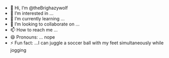 - 👋 Hi, I’m @theBrighazywolf
- 👀 I’m interested in ...
- 🌱 I’m currently learning ...
- 💞️ I’m looking to collaborate on ...
- 📫 How to reach me ...
- 😄 Pronouns: ... nope 
- ⚡ Fun fact: ...I can juggle a soccer ball with my feet simultaneously while jogging

<!---
theBrighazywolf/theBrighazywolf is a ✨ special ✨ repository because its `README.md` (this file) appears on your GitHub profile.
You can click the Preview link to take a look at your changes.
--->
